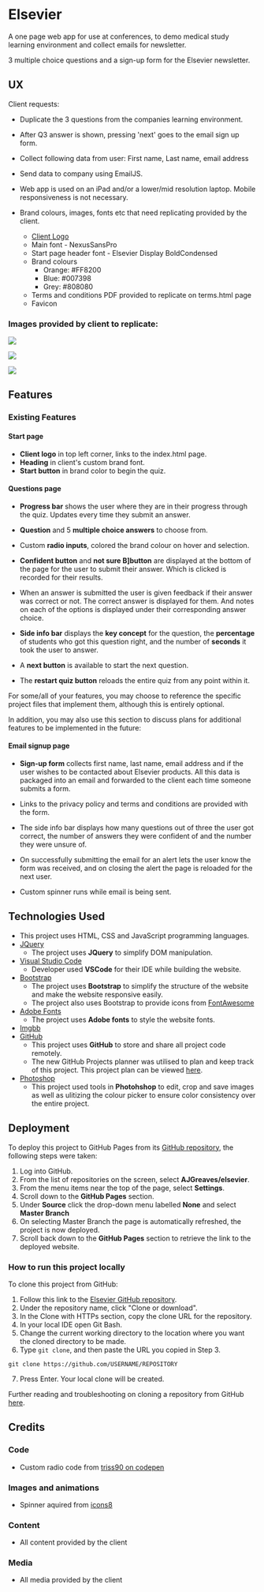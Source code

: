 # Elsevier

A one page web app for use at conferences, to demo medical study learning environment and collect emails for newsletter.

3 multiple choice questions and a sign-up form for the Elsevier newsletter.
 
## UX
 
Client requests: 
- Duplicate the 3 questions from the companies learning environment.

- After Q3 answer is shown, pressing 'next' goes to the email sign up form.

- Collect following data from user: First name, Last name, email address

- Send data to company using EmailJS.

- Web app is used on an iPad and/or a lower/mid resolution laptop. Mobile responsiveness is not necessary.

- Brand colours, images, fonts etc that need replicating provided by the client.
    - [Client Logo](assets/img/elsevier_logo.png)
    - Main font - NexusSansPro
    - Start page header font - Elsevier Display BoldCondensed
    - Brand colours
        - Orange: #FF8200
        - Blue: #007398
        - Grey: #808080
    - Terms and conditions PDF provided to replicate on terms.html page
    - Favicon
    
### Images provided by client to replicate: 

![](https://i.ibb.co/njW7WKS/Clipboard01.jpg)

![](https://i.ibb.co/4ZnfZVx/Clipboard02.jpg)

![](https://i.ibb.co/Kjvd8S4/Clipboard03.jpg)

## Features
 
### Existing Features

#### Start page
- **Client logo** in top left corner, links to the index.html page.
- **Heading** in client's custom brand font.
- **Start button** in brand color to begin the quiz.

#### Questions page

- **Progress bar** shows the user where they are in their progress through the quiz. Updates every time they submit an answer.

- **Question** and 5 **multiple choice answers** to choose from.

- Custom **radio inputs**, colored the brand colour on hover and selection. 

- **Confident button** and **not sure B]button** are displayed at the bottom of the page for the user to submit their answer. Which is clicked is recorded for their results.

- When an answer is submitted the user is given feedback if their answer was correct or not. The correct answer is displayed for them. And notes on each of the options is displayed under their corresponding answer choice.

- **Side info bar** displays the **key concept** for the question, the **percentage** of students who got this question right, and the number of **seconds** it took the user to answer. 

- A **next button** is available to start the next question.

- The **restart quiz button** reloads the entire quiz from any point within it. 

For some/all of your features, you may choose to reference the specific project files that implement them, although this is entirely optional.

In addition, you may also use this section to discuss plans for additional features to be implemented in the future:

#### Email signup page

- **Sign-up form** collects first name, last name, email address and if the user wishes to be contacted about Elsevier products. All this data is packaged into an email and forwarded to the client each time someone submits a form.

- Links to the privacy policy and terms and conditions are provided with the form. 

- The side info bar displays how many questions out of three the user got correct, the number of answers they were confident of and the number they were unsure of.

- On successfully submitting the email for an alert lets the user know the form was received, and on closing the alert the page is reloaded for the next user. 

- Custom spinner runs while email is being sent.

## Technologies Used

- This project uses HTML, CSS and JavaScript programming languages.
- [JQuery](https://jquery.com)
    - The project uses **JQuery** to simplify DOM manipulation.
- [Visual Studio Code](https://code.visualstudio.com/) 
    - Developer used **VSCode** for their IDE while building the website.
- [Bootstrap](https://www.bootstrapcdn.com/)
    - The project uses **Bootstrap** to simplify the structure of the website and make the website responsive easily.
    - The project also uses Bootstrap to provide icons from [FontAwesome](https://www.bootstrapcdn.com/fontawesome/)
- [Adobe Fonts](https://fonts.adobe.com/fonts)
    - The project uses **Adobe fonts** to style the website fonts.
- [Imgbb](https://imgbb.com)
- [GitHub](https://github.com/)
    - This project uses **GitHub** to store and share all project code remotely. 
    - The new GitHub Projects planner was utilised to plan and keep track of this project. This project plan can be viewed [here](https://github.com/AJGreaves/picflip/projects/1).
- [Photoshop](www.adobe.com/Photoshop)
    - This project used tools in **Photohshop** to edit, crop and save images as well as ulitizing the colour picker to ensure color consistency over the entire project.

## Deployment

To deploy this project to GitHub Pages from its [GitHub repository](https://github.com/AJGreaves/elsevier), the following steps were taken: 
1. Log into GitHub. 
2. From the list of repositories on the screen, select **AJGreaves/elsevier**.
3. From the menu items near the top of the page, select **Settings**.
4. Scroll down to the **GitHub Pages** section.
5. Under **Source** click the drop-down menu labelled **None** and select **Master Branch**
6. On selecting Master Branch the page is automatically refreshed, the project is now deployed. 
7. Scroll back down to the **GitHub Pages** section to retrieve the link to the deployed website.

### How to run this project locally

To clone this project from GitHub:
1. Follow this link to the [Elsevier GitHub repository](https://github.com/AJGreaves/elsevier).
2. Under the repository name, click "Clone or download".
3. In the Clone with HTTPs section, copy the clone URL for the repository. 
4. In your local IDE open Git Bash.
5. Change the current working directory to the location where you want the cloned directory to be made.
6. Type ```git clone```, and then paste the URL you copied in Step 3.
```console
git clone https://github.com/USERNAME/REPOSITORY
```
7. Press Enter. Your local clone will be created.

Further reading and troubleshooting on cloning a repository from GitHub [here](https://help.github.com/en/articles/cloning-a-repository).

## Credits

### Code
- Custom radio code from [triss90 on codepen](https://codepen.io/triss90/pen/XNEdRe/*/)

### Images and animations
- Spinner aquired from [icons8](https://icons8.com/preloaders/en/circular)

### Content
- All content provided by the client

### Media
- All media provided by the client
